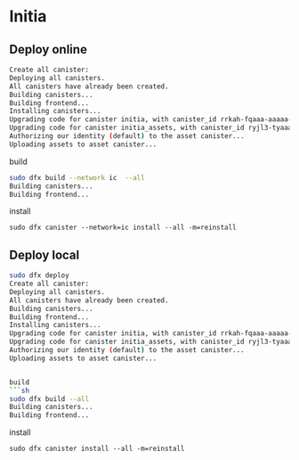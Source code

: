 # Initia


## Deploy online
```sh
Create all canister:
Deploying all canisters.
All canisters have already been created.
Building canisters...
Building frontend...
Installing canisters...
Upgrading code for canister initia, with canister_id rrkah-fqaaa-aaaaa-aaaaq-cai
Upgrading code for canister initia_assets, with canister_id ryjl3-tyaaa-aaaaa-aaaba-cai
Authorizing our identity (default) to the asset canister...
Uploading assets to asset canister...
```


build
```sh
sudo dfx build --network ic  --all
Building canisters...
Building frontend...
```

install
```
sudo dfx canister --network=ic install --all -m=reinstall
```

## Deploy local
```sh
sudo dfx deploy
Create all canister:
Deploying all canisters.
All canisters have already been created.
Building canisters...
Building frontend...
Installing canisters...
Upgrading code for canister initia, with canister_id rrkah-fqaaa-aaaaa-aaaaq-cai
Upgrading code for canister initia_assets, with canister_id ryjl3-tyaaa-aaaaa-aaaba-cai
Authorizing our identity (default) to the asset canister...
Uploading assets to asset canister...


build
```sh
sudo dfx build --all
Building canisters...
Building frontend...
```

install
```
sudo dfx canister install --all -m=reinstall
```